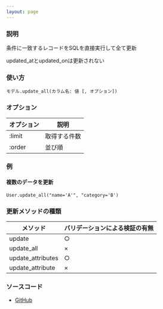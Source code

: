 ```yaml
---
layout: page
---
```

### 説明
条件に一致するレコードをSQLを直接実行して全て更新

updated_atとupdated_onは更新されない

### 使い方
    モデル.update_all(カラム名: 値 [, オプション])

### オプション

オプション  | 説明
------- | -------
:limit | 取得する件数
:order | 並び順

### 例

#### 複数のデータを更新
    User.update_all("name='A'", "category='B')

### 更新メソッドの種類

メソッド           | バリデーションによる検証の有無
----------------- | ---------------
update            | ○
update_all        | ×
update_attributes | ○
update_attribute  | ×

### ソースコード
* [GitHub](https://github.com/rails/rails/blob/f33d52c95217212cbacc8d5e44b5a8e3cdc6f5b3/activerecord/lib/active_record/relation.rb#L432)